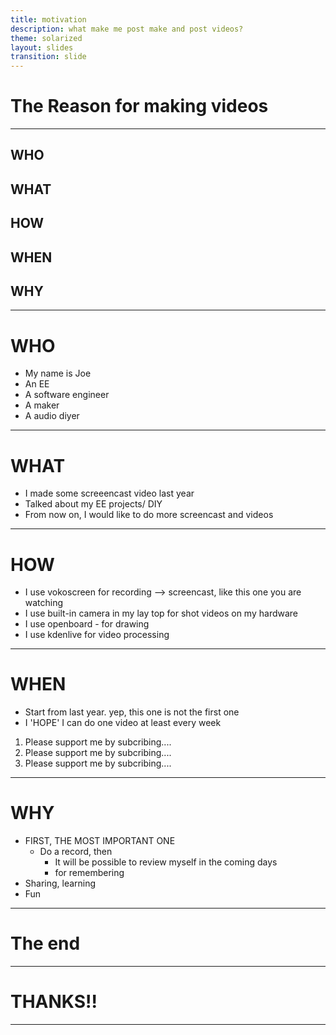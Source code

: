 ```yaml
---
title: motivation
description: what make me post make and post videos?
theme: solarized
layout: slides
transition: slide
---
```


# The Reason for making videos

---

## WHO

## WHAT

## HOW

## WHEN

## WHY

---

# WHO

- My name is Joe
- An EE
- A software engineer
- A maker
- A audio diyer

---

# WHAT

- I made some screeencast video last year
- Talked about my EE projects/ DIY
- From now on, I would like to do more screencast and videos 

---

# HOW

- I use vokoscreen for recording --> screencast, like this one you are watching
- I use built-in camera in my lay top for shot videos on my hardware
- I use openboard - for drawing
- I use kdenlive for video processing

---

# WHEN

- Start from last year. yep, this one is not the first one
- I 'HOPE' I can do one video at least every week
 1. Please support me by subcribing....
 2. Please support me by subcribing....
 3. Please support me by subcribing....

---

# WHY

- FIRST, THE MOST IMPORTANT ONE
  - Do a record, then 
    - It will be possible to review myself in the coming days
    - for remembering 
- Sharing, learning
- Fun

---

# The end
---
# THANKS!!

---